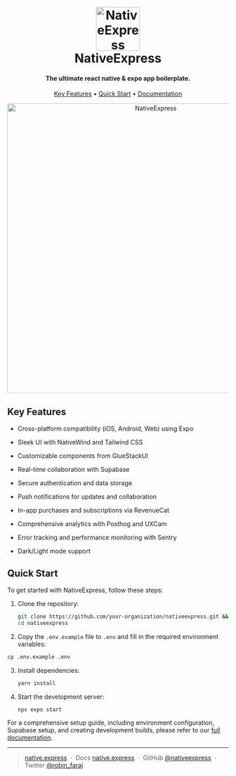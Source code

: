 
<h1 align="center">
  <br>
  <a href="https://native.express"><img src="https://www.native.express/icon.png" alt="NativeExpress" width="100"></a>
  <br>
  NativeExpress
  <br>
</h1>

<h4 align="center">The ultimate react native & expo app boilerplate.</h4>

<p align="center">
  <a href="#key-features">Key Features</a> •
  <a href="#quick.start">Quick Start</a> •
  <a href="https://docs.native.express">Documentation</a>
</p>

<div align="center">
<a href="https://native.express"><img src="https://native-express-landingpage-6fxj626cs-robinsadeghpours-projects.vercel.app/opengraph-image.png" alt="NativeExpress" width="660"></a>
</div>

## Key Features

* Cross-platform compatibility (iOS, Android, Web) using Expo

* Sleek UI with NativeWind and Tailwind CSS

* Customizable components from GlueStackUI

* Real-time collaboration with Supabase

* Secure authentication and data storage

* Push notifications for updates and collaboration

* In-app purchases and subscriptions via RevenueCat

* Comprehensive analytics with Posthog and UXCam

* Error tracking and performance monitoring with Sentry

* Dark/Light mode support

## Quick Start

To get started with NativeExpress, follow these steps:

1. Clone the repository:

   ```bash
   git clone https://github.com/your-organization/nativeexpress.git &&
   cd nativeexpress
   ```
   
2. Copy the `.env.example` file to `.env` and fill in the required environment variables:
```bash
cp .env.example .env
```

3. Install dependencies:

   ```bash
   yarn install
   ```

4. Start the development server:

   ```bash
   npx expo start
   ```

For a comprehensive setup guide, including environment configuration, Supabase setup, and creating development builds, please refer to our [full documentation](https://docs.native.express).

---

> [native.express](https://native.express) &nbsp;&middot;&nbsp;
> Docs [native.express](https://docs.native.express) &nbsp;&middot;&nbsp;
> GitHub [@nativeexpress](https://github.com/robinfaraj/nativeexpress) &nbsp;&middot;&nbsp;
> Twitter [@robin_faraj](https://twitter.com/robin_faraj)

